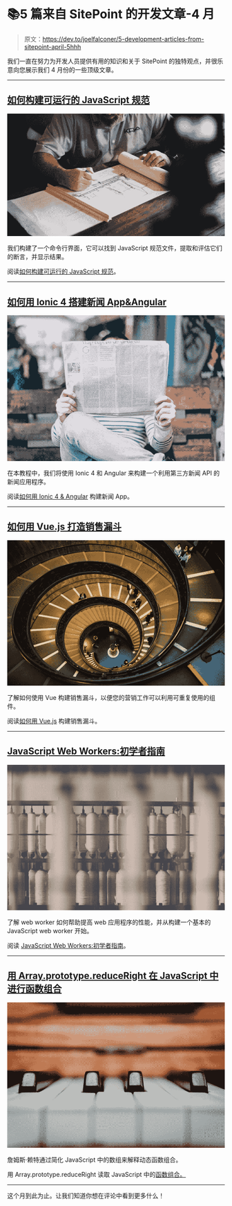 # 📚5 篇来自 SitePoint 的开发文章-4 月

> 原文：<https://dev.to/joelfalconer/5-development-articles-from-sitepoint-april-5hhh>

我们一直在努力为开发人员提供有用的知识和关于 SitePoint 的独特观点，并很乐意向您展示我们 4 月份的一些顶级文章。

* * *

## [如何构建可运行的 JavaScript 规范](https://www.sitepoint.com/runnable-javascript-specifications/)

[![How to Build Runnable JavaScript Specifications](img/b6643183d71ca7b9332d0f4bcd812e9a.png)](https://www.sitepoint.com/runnable-javascript-specifications/)

我们构建了一个命令行界面，它可以找到 JavaScript 规范文件，提取和评估它们的断言，并显示结果。

阅读[如何构建可运行的 JavaScript 规范](https://www.sitepoint.com/runnable-javascript-specifications/)。

* * *

## [如何用 Ionic 4 搭建新闻 App&Angular](https://www.sitepoint.com/ionic-4-angular-build-app)

[![How to Build a News App with Ionic 4 & Angular](img/97ecb44937ae62c782eacb31d4d3136a.png)](https://www.sitepoint.com/ionic-4-angular-build-app)

在本教程中，我们将使用 Ionic 4 和 Angular 来构建一个利用第三方新闻 API 的新闻应用程序。

阅读[如何用 Ionic 4 & Angular](https://www.sitepoint.com/ionic-4-angular-build-app) 构建新闻 App。

* * *

## [如何用 Vue.js 打造销售漏斗](https://www.sitepoint.com/build-a-sales-funnel-with-vue)

[![How to Build a Sales Funnel with Vue.js](img/cda0ef80ce55b5aecad2043365b5d516.png)](https://www.sitepoint.com/build-a-sales-funnel-with-vue)

了解如何使用 Vue 构建销售漏斗，以便您的营销工作可以利用可重复使用的组件。

阅读[如何用 Vue.js](https://www.sitepoint.com/build-a-sales-funnel-with-vue) 构建销售漏斗。

* * *

## [JavaScript Web Workers:初学者指南](https://www.sitepoint.com/javascript-web-workers)

[![JavaScript Web Workers: A Beginner’s Guide](img/9b3072b5beb75e22f047528f16bc1f2d.png)](https://www.sitepoint.com/javascript-web-workers)

了解 web worker 如何帮助提高 web 应用程序的性能，并从构建一个基本的 JavaScript web worker 开始。

阅读 [JavaScript Web Workers:初学者指南](https://www.sitepoint.com/javascript-web-workers)。

* * *

## [用 Array.prototype.reduceRight 在 JavaScript 中进行函数组合](https://www.sitepoint.com/function-composition-in-javascript/)

[![Function Composition in JavaScript with Array.prototype.reduceRight](img/9a8e166e6ba1f6b6f501cd759d388ed3.png)](https://www.sitepoint.com/function-composition-in-javascript/)

詹姆斯·赖特通过简化 JavaScript 中的数组来解释动态函数组合。

用 Array.prototype.reduceRight 读取 JavaScript 中的[函数组合。](https://www.sitepoint.com/function-composition-in-javascript/)

* * *

这个月到此为止。让我们知道你想在评论中看到更多什么！
